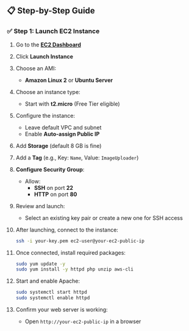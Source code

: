 ## 📋 Step-by-Step Guide

### ✅ Step 1: Launch EC2 Instance

1. Go to the [**EC2 Dashboard**](https://console.aws.amazon.com/ec2/)
2. Click **Launch Instance**
3. Choose an AMI:
   - **Amazon Linux 2** or **Ubuntu Server**
4. Choose an instance type:
   - Start with **t2.micro** (Free Tier eligible)
5. Configure the instance:
   - Leave default VPC and subnet
   - Enable **Auto-assign Public IP**
6. Add **Storage** (default 8 GB is fine)
7. Add a **Tag** (e.g., Key: `Name`, Value: `ImageUploader`)
8. **Configure Security Group**:
   - Allow:
     - **SSH** on port **22**
     - **HTTP** on port **80**
9. Review and launch:
   - Select an existing key pair or create a new one for SSH access
10. After launching, connect to the instance:
    ```bash
    ssh -i your-key.pem ec2-user@your-ec2-public-ip
    ```

11. Once connected, install required packages:
    ```bash
    sudo yum update -y
    sudo yum install -y httpd php unzip aws-cli
    ```

12. Start and enable Apache:
    ```bash
    sudo systemctl start httpd
    sudo systemctl enable httpd
    ```

13. Confirm your web server is working:
    - Open `http://your-ec2-public-ip` in a browser
